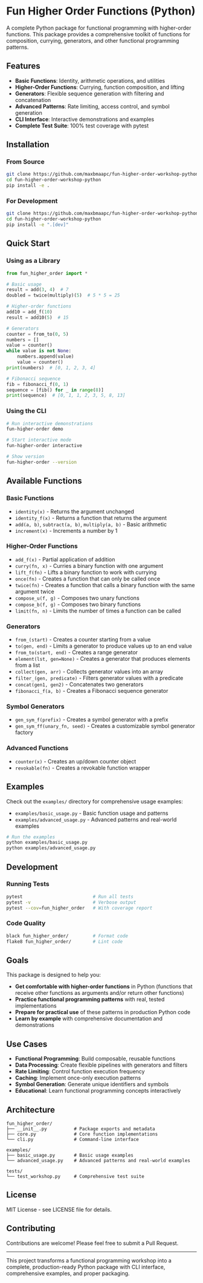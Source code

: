 # Fun Higher Order Functions (Python)

A complete Python package for functional programming with higher-order functions. This package provides a comprehensive toolkit of functions for composition, currying, generators, and other functional programming patterns.

## Features

- **Basic Functions**: Identity, arithmetic operations, and utilities
- **Higher-Order Functions**: Currying, function composition, and lifting
- **Generators**: Flexible sequence generation with filtering and concatenation
- **Advanced Patterns**: Rate limiting, access control, and symbol generation
- **CLI Interface**: Interactive demonstrations and examples
- **Complete Test Suite**: 100% test coverage with pytest

## Installation

### From Source

```bash
git clone https://github.com/maxbmaapc/fun-higher-order-workshop-python.git
cd fun-higher-order-workshop-python
pip install -e .
```

### For Development

```bash
git clone https://github.com/maxbmaapc/fun-higher-order-workshop-python.git
cd fun-higher-order-workshop-python
pip install -e ".[dev]"
```

## Quick Start

### Using as a Library

```python
from fun_higher_order import *

# Basic usage
result = add(3, 4)  # 7
doubled = twice(multiply)(5)  # 5 * 5 = 25

# Higher-order functions
add10 = add_f(10)
result = add10(5)  # 15

# Generators
counter = from_to(0, 5)
numbers = []
value = counter()
while value is not None:
    numbers.append(value)
    value = counter()
print(numbers)  # [0, 1, 2, 3, 4]

# Fibonacci sequence
fib = fibonacci_f(0, 1)
sequence = [fib() for _ in range(8)]
print(sequence)  # [0, 1, 1, 2, 3, 5, 8, 13]
```

### Using the CLI

```bash
# Run interactive demonstrations
fun-higher-order demo

# Start interactive mode
fun-higher-order interactive

# Show version
fun-higher-order --version
```

## Available Functions

### Basic Functions
- `identity(x)` - Returns the argument unchanged
- `identity_f(x)` - Returns a function that returns the argument
- `add(a, b)`, `subtract(a, b)`, `multiply(a, b)` - Basic arithmetic
- `increment(x)` - Increments a number by 1

### Higher-Order Functions
- `add_f(x)` - Partial application of addition
- `curry(fn, x)` - Curries a binary function with one argument
- `lift_f(fn)` - Lifts a binary function to work with currying
- `once(fn)` - Creates a function that can only be called once
- `twice(fn)` - Creates a function that calls a binary function with the same argument twice
- `compose_u(f, g)` - Composes two unary functions
- `compose_b(f, g)` - Composes two binary functions
- `limit(fn, n)` - Limits the number of times a function can be called

### Generators
- `from_(start)` - Creates a counter starting from a value
- `to(gen, end)` - Limits a generator to produce values up to an end value
- `from_to(start, end)` - Creates a range generator
- `element(lst, gen=None)` - Creates a generator that produces elements from a list
- `collect(gen, arr)` - Collects generator values into an array
- `filter_(gen, predicate)` - Filters generator values with a predicate
- `concat(gen1, gen2)` - Concatenates two generators
- `fibonacci_f(a, b)` - Creates a Fibonacci sequence generator

### Symbol Generators
- `gen_sym_f(prefix)` - Creates a symbol generator with a prefix
- `gen_sym_ff(unary_fn, seed)` - Creates a customizable symbol generator factory

### Advanced Functions
- `counter(x)` - Creates an up/down counter object
- `revokable(fn)` - Creates a revokable function wrapper

## Examples

Check out the `examples/` directory for comprehensive usage examples:

- `examples/basic_usage.py` - Basic function usage and patterns
- `examples/advanced_usage.py` - Advanced patterns and real-world examples

```bash
# Run the examples
python examples/basic_usage.py
python examples/advanced_usage.py
```

## Development

### Running Tests

```bash
pytest                          # Run all tests
pytest -v                       # Verbose output
pytest --cov=fun_higher_order   # With coverage report
```

### Code Quality

```bash
black fun_higher_order/         # Format code
flake8 fun_higher_order/        # Lint code
```

## Goals

This package is designed to help you:

- **Get comfortable with higher-order functions** in Python (functions that receive other functions as arguments and/or return other functions)
- **Practice functional programming patterns** with real, tested implementations
- **Prepare for practical use** of these patterns in production Python code
- **Learn by example** with comprehensive documentation and demonstrations

## Use Cases

- **Functional Programming**: Build composable, reusable functions
- **Data Processing**: Create flexible pipelines with generators and filters
- **Rate Limiting**: Control function execution frequency
- **Caching**: Implement once-only execution patterns
- **Symbol Generation**: Generate unique identifiers and symbols
- **Educational**: Learn functional programming concepts interactively

## Architecture

```
fun_higher_order/
├── __init__.py          # Package exports and metadata
├── core.py              # Core function implementations
└── cli.py               # Command-line interface

examples/
├── basic_usage.py       # Basic usage examples
└── advanced_usage.py    # Advanced patterns and real-world examples

tests/
└── test_workshop.py     # Comprehensive test suite
```

## License

MIT License - see LICENSE file for details.

## Contributing

Contributions are welcome! Please feel free to submit a Pull Request.

---

This project transforms a functional programming workshop into a complete, production-ready Python package with CLI interface, comprehensive examples, and proper packaging.
